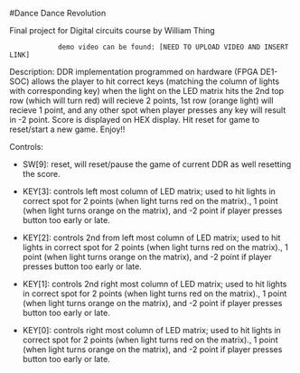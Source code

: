 #Dance Dance Revolution

Final project for Digital circuits course by William Thing

				demo video can be found: [NEED TO UPLOAD VIDEO AND INSERT LINK]

Description: DDR implementation programmed on hardware (FPGA DE1-SOC) allows the player to hit correct keys (matching the column of lights with corresponding key) when the light on the LED matrix hits the 2nd top row (which will turn red) will recieve 2 points, 1st row (orange light) will recieve 1 point, and any other spot when player presses any key will result in -2 point. Score is displayed on HEX display. Hit reset for game to reset/start a new game. Enjoy!!


Controls:

* SW[9]: reset, will reset/pause the game of current DDR as well resetting the score.

* KEY[3]: controls left most column of LED matrix; used to hit lights in correct spot for 2 points (when light turns red on the matrix)., 1 point (when light turns orange on the matrix), and -2 point if player presses button too early or late.

* KEY[2]: controls 2nd from left most column of LED matrix; used to hit lights in correct spot for 2 points (when light turns red on the matrix)., 1 point (when light turns orange on the matrix), and -2 point if player presses button too early or late.

* KEY[1]: controls 2nd right most column of LED matrix; used to hit lights in correct spot for 2 points (when light turns red on the matrix)., 1 point (when light turns orange on the matrix), and -2 point if player presses button too early or late.

* KEY[0]: controls right most column of LED matrix; used to hit lights in correct spot for 2 points (when light turns red on the matrix)., 1 point (when light turns orange on the matrix), and -2 point if player presses button too early or late.
